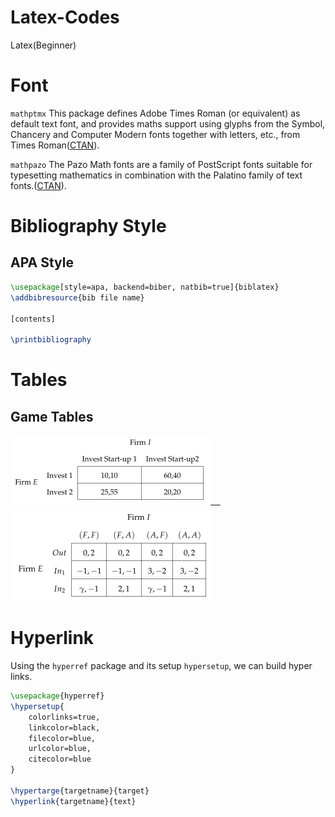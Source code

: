 # Latex-Codes
Latex(Beginner)

# Font #

`mathptmx` This package defines Adobe Times Roman (or equivalent) as default text font, and provides maths support using glyphs from the Symbol, Chancery and Computer Modern fonts together with letters, etc., from Times Roman([CTAN](https://ctan.org/pkg/mathptmx?lang=en)).

`mathpazo` The Pazo Math fonts are a family of PostScript fonts suitable for typesetting mathematics in combination with the Palatino family of text fonts.([CTAN](https://ctan.org/pkg/mathpazo?lang=en)).

# Bibliography Style #

## APA Style
```Latex
\usepackage[style=apa, backend=biber, natbib=true]{biblatex}
\addbibresource{bib file name}

[contents]

\printbibliography
```

# Tables #

## Game Tables

<div id="Game_Tables">
  <a href="./Codes_(Tables)/2by2_Game_Table.tex">
    <img src="./Figures_(Tables)/2by2_Game_Table.png" title="2 by 2 Game Table" alt="2 by 2 Game Table" width="320" height="110"/>&nbsp;&nbsp;&nbsp;&nbsp;
  </a>
  <a href="./Codes_(Tables)/3by4_Game_Table.tex">
    <img src="./Figures_(Tables)/3by4_Game_Table.png" title="3 by 4 Game Table" alt="3 by 4 Game Table" width="320" height="152"/>
  </a>
</div>


# Hyperlink #

Using the `hyperref` package and its setup `hypersetup`, we can build hyper links.

```Latex
\usepackage{hyperref}
\hypersetup{
	colorlinks=true,
	linkcolor=black,
	filecolor=blue,      
	urlcolor=blue,
	citecolor=blue
}

\hypertarge{targetname}{target}
\hyperlink{targetname}{text}

```
